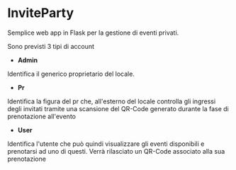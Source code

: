 # InviteParty
Semplice web app in Flask per la gestione di eventi privati.


Sono previsti 3 tipi di account
* **Admin**

Identifica il generico proprietario del locale.
* **Pr**

Identifica la figura del pr che, all'esterno del locale controlla gli ingressi degli invitati
tramite una scansione del QR-Code generato durante la fase di prenotazione all'evento
* **User**

Identifica l'utente che può quindi visualizzare gli eventi disponibili 
e prenotarsi ad uno di questi. Verrà rilasciato un QR-Code associato alla sua prenotazione